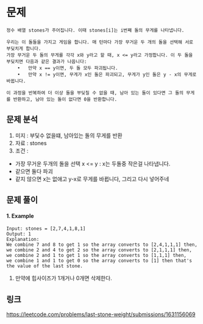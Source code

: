 # 문제 
~~~text 
정수 배열 stones가 주어집니다. 이때 stones[i]는 i번째 돌의 무게를 나타냅니다.

우리는 이 돌들을 가지고 게임을 합니다. 매 턴마다 가장 무거운 두 개의 돌을 선택해 서로 부딪치게 합니다. 
가장 무거운 두 돌의 무게를 각각 x와 y라고 할 때, x <= y라고 가정합니다. 이 두 돌을 부딪치면 다음과 같은 결과가 나옵니다:
	•	만약 x == y이면, 두 돌 모두 파괴됩니다.
	•	만약 x != y이면, 무게가 x인 돌은 파괴되고, 무게가 y인 돌은 y - x의 무게로 바뀝니다.

이 과정을 반복하여 더 이상 돌을 부딪칠 수 없을 때, 남아 있는 돌이 있다면 그 돌의 무게를 반환하고, 남아 있는 돌이 없다면 0을 반환합니다.
~~~
## 문제 분석
1. 미지 : 부딫수 없을떄, 남아있는 돌의 무게를 반환 
2. 자료 : stones
3. 조건 : 
- 가장 무거운 두개의 돌을 선택 x <= y : x는 두돌중 작은걸 나타냅니다.  
- 같으면 둘다 파괴
- 같지 않으면 x는 없애고 y-x로 무게를 바뀝니다, 그리고 다시 넣어주네


## 문제 풀이

#### 1. Example
~~~text
Input: stones = [2,7,4,1,8,1]
Output: 1
Explanation:
We combine 7 and 8 to get 1 so the array converts to [2,4,1,1,1] then,
we combine 2 and 4 to get 2 so the array converts to [2,1,1,1] then,
we combine 2 and 1 to get 1 so the array converts to [1,1,1] then,
we combine 1 and 1 to get 0 so the array converts to [1] then that's the value of the last stone.
~~~

1. 만약에 힙사이즈가 1개거나 0개면 삭제한다. 


## 링크 
https://leetcode.com/problems/last-stone-weight/submissions/1631156069